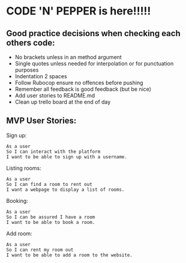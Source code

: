 # CODE 'N' PEPPER is here!!!!!

## Good practice decisions when checking each others code:

- No brackets unless in an method argument 
- Single quotes unless needed for interpolation or for punctuation purposes
- Indentation 2 spaces
- Follow Rubocop ensure no offences before pushing
- Remember all feedback is good feedback (but be nice)
- Add user stories to README.md
- Clean up trello board at the end of day


## MVP User Stories:

Sign up:
```
As a user
So I can interact with the platform
I want to be able to sign up with a username.
```

Listing rooms: 
```
As a user
So I can find a room to rent out
I want a webpage to display a list of rooms.
```

Booking:
```
As a user
So I can be assured I have a room
I want to be able to book a room.
```

Add room:
```
As a user
So I can rent my room out
I want to be able to add a room to the website.
```

